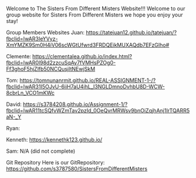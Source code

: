 Welcome to The Sisters From Different Misters Website!!!
Welcome to our group website for Sisters From Different Misters we hope you enjoy your stay!

Group Members Websites
Juan: https://tatejuan12.github.io/tatejuan/?fbclid=IwAR3IeYVyz-XmYMZK9Sm0H4iV06scWGtUfwrd3FRDQEikMUXAQdb7EFzGIho#

Clemente: https://clementalea.github.io/index.html?fbclid=IwAR0l98d2zzcuSqAy7fVMHsPZOg0-Ff3ghoF5hjZlfb50NCQusjItNEwjSkM

Tom: https://tomnunanrmit.github.io/REAL-ASSIGNMENT-1-/?fbclid=IwAR31I5OJvU-6iiH7aU4ihL_I3NGLDmnoDvhbU8D-WCW-8cbrLn_VCO1mKWc

David: https://s3784208.github.io/Assignment-1/?fbclid=IwAR11tcSQfvWZmTav2pzId_0OeQvrMRWsv9bnOiZqjhAnj1IrTQARR5aN-_Y

Ryan:

Kenneth: https://kennethk123.github.io/

Sam: N/A (did not complete)

Git Repository
Here is our GitRepository: https://github.com/s3787580/SistersFromDifferentMisters


